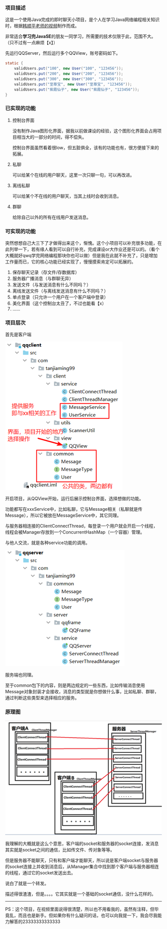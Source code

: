 ### 项目描述

这是一个使用Java完成的即时聊天小项目，是个人在学习Java网络编程相关知识时，根据[韩顺平老师的视频](https://space.bilibili.com/651245581/)制作而成。

非常适合**学习完JavaSE**的朋友一同学习，所需要的技术仅限于此，范围不大。（只不过有一点麻烦【x】）

先运行QQServer，然后运行多个QQView，账号密码如下。

```java
static {
    validUsers.put("100", new User("100", "123456"));
    validUsers.put("200", new User("200", "123456"));
    validUsers.put("300", new User("300", "123456"));
    validUsers.put("至尊宝", new User("至尊宝", "123456"));
    validUsers.put("紫霞仙子", new User("紫霞仙子", "123456"));
}
```

### 已实现的功能

1. 控制台界面

   没有制作Java图形化界面，据我以前做课设的经验，这个图形化界面会占用项目相当大的一部分的时间，得不偿失。

   控制台界面虽然看着很low，但五脏俱全，该有的功能也有，很方便接下来的拓展。

2. 私聊

   可以给某个在线的用户聊天，这里一次只聊一句，可以再改进。

3. 离线私聊

   可以给某个不在线的用户聊天，当其上线时会收到消息。

4. 群聊

   给除自己以外的所有在线用户发送消息。

### 可实现的功能

突然想想自己大三下了才做得出来这个，惭愧。这个小项目可以补充很多功能，在此列举一下，若有缘人看到可以自行补充，完成课设or大作业还是可以的。（看个大概就好qwq学完网络编程那块你也可以做）但是我在此就不补充了，只是增加工作量而已，它的核心功能已经实现了，慢慢摸索肯定可以拓展的。

1. 保存聊天记录（存文件/存数据库）
2. 服务器广播消息（与群聊无异）
3. 发送文件（与发送消息有什么不同吗？）
4. 离线发送文件（与离线发送消息有什么不同吗？）
5. 单点登录（只允许一个用户在一个客户端中登录）
6. 美化界面（这个控制台太丑了，不过也能看【x）
7. ……

### 项目层次

首先是客户端

![image-20210421150125805](README.assets/image-20210421150125805.png)

开启项目，从QQView开始，运行后展示控制台界面，选择想做的功能。

功能都写在xxxService中，比如私聊，它与Message相关（私聊就是传Message），所以它被放在MessageService中，其它同理。

与服务器相连接的ClientConnectThread，每登录一个用户就会开启一个线程，线程会被Manager存放到一个ConcurrentHashMap（一个容器）管理。

与他人交流，就是各种service功能的调用。



![image-20210421150704372](README.assets/image-20210421150704372.png)

服务端也同理。

至于common包下的内容，则是两边规定的一些东西，比如传输消息使用Message对象封装才会接收，消息的类型就是你想做什么事，比如私聊、群聊，通过判断这些类型来选择相应的服务。



### 原理图

![image-20210421151814332](README.assets/image-20210421151814332.png)

我理解的大概就是这么个意思，客户端的socket和服务器的socket连接，发消息其实就是socket之间的通信，比如传文件、传对象等等。

但是服务器不能聊天，只有和客户端才能聊天，所以说是客户端socket与服务器的socket连接上并收到消息后，从Manager集合中找到那个客户端与服务器相连的线程，通过它的socket发送出去。

说白了就是一个转发。

描述得很渣渣，但是。。。。它其实就是一个基础的socket通信，没什么花样的。

---

PS：这个项目，在视频里面说得很清楚，所以也不用看我的，虽然有注释，但毕竟乱，而且也是新手。但如果你有什么疑问的话，也可以向我提一下，我会尽我能力解答的23333333333333



